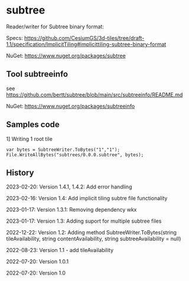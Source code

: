 # subtree

Reader/writer for Subtree binary format:

Specs: https://github.com/CesiumGS/3d-tiles/tree/draft-1.1/specification/ImplicitTiling#implicittiling-subtree-binary-format

NuGet: https://www.nuget.org/packages/subtree

## Tool subtreeinfo

see https://github.com/bertt/subtree/blob/main/src/subtreeinfo/README.md

NuGet: https://www.nuget.org/packages/subtreeinfo

## Samples code 

1] Writing 1 root tile

```
var bytes = SubtreeWriter.ToBytes("1","1");
File.WriteAllBytes("subtrees/0.0.0.subtree", bytes);
```

## History

2023-02-20: Version 1.4.1, 1.4.2: Add error handling

2023-02-16: Version 1.4: Add implicit tiling subtre file functionality

2023-01-17: Version 1.3.1: Removing dependency wkx 

2023-01-17: Version 1.3: Adding suport for multiple subtree files

2022-12-22: Version 1.2: Adding method SubtreeWriter.ToBytes(string tileAvailability, string contentAvailability, string subtreeAvailability = null)

2022-08-23: Version 1.1 - add tileAvailability

2022-07-20: Version 1.0.1

2022-07-20: Version 1.0

